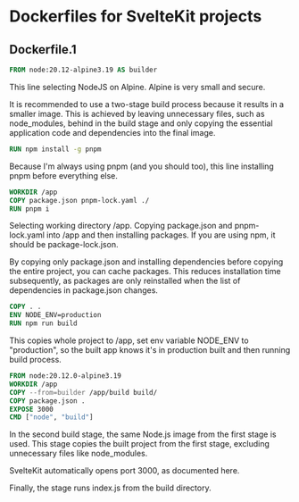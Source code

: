 # Dockerfiles for SvelteKit projects

## Dockerfile.1

```Dockerfile
FROM node:20.12-alpine3.19 AS builder
```

This line selecting NodeJS on Alpine. Alpine is very small and secure.

It is recommended to use a two-stage build process because it results in a smaller image. This is achieved by leaving unnecessary files, such as node_modules, behind in the build stage and only copying the essential application code and dependencies into the final image.

```Dockerfile
RUN npm install -g pnpm
```

Because I'm always using pnpm (and you should too), this line installing pnpm before everything else.

```Dockerfile
WORKDIR /app
COPY package.json pnpm-lock.yaml ./
RUN pnpm i
```

Selecting working directory /app.
Copying package.json and pnpm-lock.yaml into /app and then installing packages. If you are using npm, it should be package-lock.json.

By copying only package.json and installing dependencies before copying the entire project, you can cache packages. This reduces installation time subsequently, as packages are only reinstalled when the list of dependencies in package.json changes.

```Dockerfile
COPY . .
ENV NODE_ENV=production
RUN npm run build
```

This copies whole project to /app, set env variable NODE_ENV to "production", so the built app knows it's in production built and then running build process.

```Dockerfile
FROM node:20.12.0-alpine3.19
WORKDIR /app
COPY --from=builder /app/build build/
COPY package.json .
EXPOSE 3000
CMD ["node", "build"]
```

In the second build stage, the same Node.js image from the first stage is used. This stage copies the built project from the first stage, excluding unnecessary files like node_modules.

SvelteKit automatically opens port 3000, as documented here.

Finally, the stage runs index.js from the build directory.

